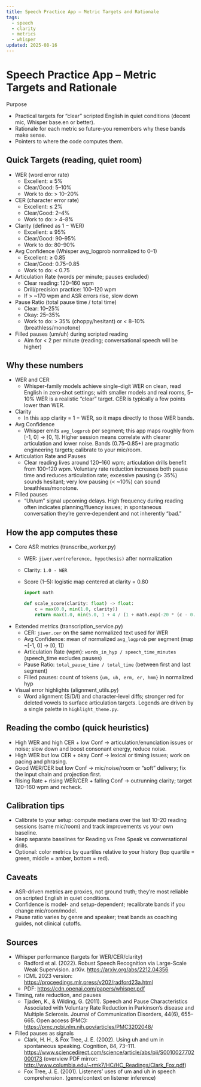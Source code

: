 ```yaml
---
title: Speech Practice App – Metric Targets and Rationale
tags:
  - speech
  - clarity
  - metrics
  - whisper
updated: 2025-08-16
---
```


# Speech Practice App – Metric Targets and Rationale

Purpose
- Practical targets for “clear” scripted English in quiet conditions
  (decent mic, Whisper base.en or better).
- Rationale for each metric so future-you remembers why these bands make sense.
- Pointers to where the code computes them.

## Quick Targets (reading, quiet room)

- WER (word error rate)
  - Excellent: ≤ 5%
  - Clear/Good: 5–10%
  - Work to do: > 10–20%
- CER (character error rate)
  - Excellent: ≤ 2%
  - Clear/Good: 2–4%
  - Work to do: > 4–8%
- Clarity (defined as 1 − WER)
  - Excellent: ≥ 95%
  - Clear/Good: 90–95%
  - Work to do: 80–90%
- Avg Confidence (Whisper avg_logprob normalized to 0–1)
  - Excellent: ≥ 0.85
  - Clear/Good: 0.75–0.85
  - Work to do: < 0.75
- Articulation Rate (words per minute; pauses excluded)
  - Clear reading: 120–160 wpm
  - Drill/precision practice: 100–120 wpm
  - If > ~170 wpm and ASR errors rise, slow down
- Pause Ratio (total pause time / total time)
  - Clear: 10–25%
  - Okay: 25–35%
  - Work to do: > 35% (choppy/hesitant) or < 8–10% (breathless/monotone)
- Filled pauses (um/uh) during scripted reading
  - Aim for < 2 per minute (reading; conversational speech will be higher)

## Why these numbers

- WER and CER
  - Whisper-family models achieve single-digit WER on clean, read English in
    zero‑shot settings; with smaller models and real rooms, 5–10% WER is a
    realistic “clear” target. CER is typically a few points lower than WER.
- Clarity
  - In this app clarity = 1 − WER, so it maps directly to those WER bands.
- Avg Confidence
  - Whisper emits `avg_logprob` per segment; this app maps roughly from
    [-1, 0] → [0, 1]. Higher session means correlate with clearer articulation
    and lower noise. Bands (0.75–0.85+) are pragmatic engineering targets;
    calibrate to your mic/room.
- Articulation Rate and Pauses
  - Clear reading lives around 120–160 wpm; articulation drills benefit from
    100–120 wpm. Voluntary rate reduction increases both pause time and reduces
    articulation rate; excessive pausing (> 35%) sounds hesitant; very low
    pausing (< ~10%) can sound breathless/monotone.
- Filled pauses
  - “Uh/um” signal upcoming delays. High frequency during reading often
    indicates planning/fluency issues; in spontaneous conversation they’re
    genre‑dependent and not inherently “bad.”

## How the app computes these

- Core ASR metrics (transcribe_worker.py)
  - WER: `jiwer.wer(reference, hypothesis)` after normalization
  - Clarity: `1.0 - WER`
  - Score (1–5): logistic map centered at clarity = 0.80

    ```python
    import math

    def scale_score(clarity: float) -> float:
        c = max(0.0, min(1.0, clarity))
        return max(1.0, min(5.0, 1 + 4 / (1 + math.exp(-20 * (c - 0.80)))))
    ```
- Extended metrics (transcription_service.py)
  - CER: `jiwer.cer` on the same normalized text used for WER
  - Avg Confidence: mean of normalized `avg_logprob` per segment
    (map ~[-1, 0] → [0, 1])
  - Articulation Rate (wpm): `words_in_hyp / speech_time_minutes`
    (speech_time excludes pauses)
  - Pause Ratio: `total_pause_time / total_time` (between first and last
    segment)
  - Filled pauses: count of tokens `{um, uh, erm, er, hmm}` in normalized hyp
- Visual error highlights (alignment_utils.py)
  - Word alignment (S/D/I) and character-level diffs; stronger red for deleted
    vowels to surface articulation targets. Legends are driven by a single
    palette in `highlight_theme.py`.

## Reading the combo (quick heuristics)

- High WER and high CER + low Conf → articulation/enunciation issues or noise;
  slow down and boost consonant energy, reduce noise.
- High WER but low CER + okay Conf → lexical or timing issues; work on pacing
  and phrasing.
- Good WER/CER but low Conf → mic/noise/room or “soft” delivery; fix the input
  chain and projection first.
- Rising Rate + rising WER/CER + falling Conf → outrunning clarity; target
  120–160 wpm and recheck.

## Calibration tips

- Calibrate to your setup: compute medians over the last 10–20 reading
  sessions (same mic/room) and track improvements vs your own baseline.
- Keep separate baselines for Reading vs Free Speak vs conversational drills.
- Optional: color metrics by quartiles relative to your history (top quartile =
  green, middle = amber, bottom = red).

## Caveats

- ASR-driven metrics are proxies, not ground truth; they’re most reliable on
  scripted English in quiet conditions.
- Confidence is model- and setup-dependent; recalibrate bands if you change
  mic/room/model.
- Pause ratio varies by genre and speaker; treat bands as coaching guides, not
  clinical cutoffs.

## Sources

- Whisper performance (targets for WER/CER/clarity)
  - Radford et al. (2022). Robust Speech Recognition via Large-Scale Weak
    Supervision. arXiv. https://arxiv.org/abs/2212.04356
  - ICML 2023 version:
    https://proceedings.mlr.press/v202/radford23a.html
  - PDF: https://cdn.openai.com/papers/whisper.pdf
- Timing, rate reduction, and pauses
  - Tjaden, K., & Wilding, G. (2011). Speech and Pause Characteristics
    Associated with Voluntary Rate Reduction in Parkinson’s disease and
    Multiple Sclerosis. Journal of Communication Disorders, 44(6), 655–665.
    Open access (PMC):
    https://pmc.ncbi.nlm.nih.gov/articles/PMC3202048/
- Filled pauses as signals
  - Clark, H. H., & Fox Tree, J. E. (2002). Using uh and um in spontaneous
    speaking. Cognition, 84, 73–111.
    https://www.sciencedirect.com/science/article/abs/pii/S0010027702000173
    (overview PDF mirror:
    http://www.columbia.edu/~rmk7/HC/HC_Readings/Clark_Fox.pdf)
  - Fox Tree, J. E. (2001). Listeners’ uses of um and uh in speech
    comprehension. (genre/context on listener inference)
